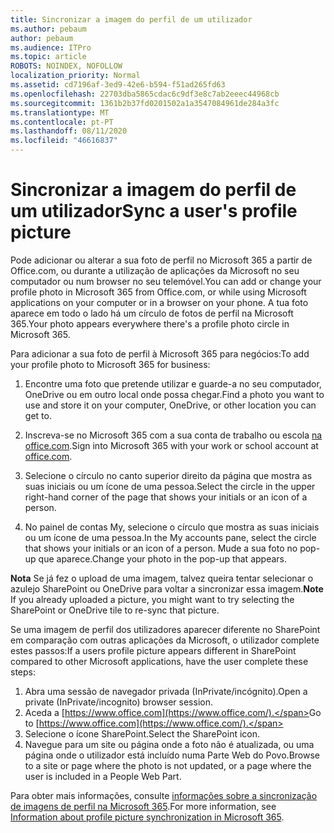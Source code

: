 ```yaml
---
title: Sincronizar a imagem do perfil de um utilizador
ms.author: pebaum
author: pebaum
ms.audience: ITPro
ms.topic: article
ROBOTS: NOINDEX, NOFOLLOW
localization_priority: Normal
ms.assetid: cd7196af-3ed9-42e6-b594-f51ad265fd63
ms.openlocfilehash: 22703dba5865cdac6c9df3e8c7ab2eeec44968cb
ms.sourcegitcommit: 1361b2b37fd0201502a1a3547084961de284a3fc
ms.translationtype: MT
ms.contentlocale: pt-PT
ms.lasthandoff: 08/11/2020
ms.locfileid: "46616837"
---
```

# <a name="sync-a-users-profile-picture"></a><span data-ttu-id="08206-102">Sincronizar a imagem do perfil de um utilizador</span><span class="sxs-lookup"><span data-stu-id="08206-102">Sync a user's profile picture</span></span>

<span data-ttu-id="08206-103">Pode adicionar ou alterar a sua foto de perfil no Microsoft 365 a partir de Office.com, ou durante a utilização de aplicações da Microsoft no seu computador ou num browser no seu telemóvel.</span><span class="sxs-lookup"><span data-stu-id="08206-103">You can add or change your profile photo in Microsoft 365 from Office.com, or while using Microsoft applications on your computer or in a browser on your phone.</span></span> <span data-ttu-id="08206-104">A tua foto aparece em todo o lado há um círculo de fotos de perfil na Microsoft 365.</span><span class="sxs-lookup"><span data-stu-id="08206-104">Your photo appears everywhere there's a profile photo circle in Microsoft 365.</span></span>

<span data-ttu-id="08206-105">Para adicionar a sua foto de perfil à Microsoft 365 para negócios:</span><span class="sxs-lookup"><span data-stu-id="08206-105">To add your profile photo to Microsoft 365 for business:</span></span>

1. <span data-ttu-id="08206-106">Encontre uma foto que pretende utilizar e guarde-a no seu computador, OneDrive ou em outro local onde possa chegar.</span><span class="sxs-lookup"><span data-stu-id="08206-106">Find a photo you want to use and store it on your computer, OneDrive, or other location you can get to.</span></span>

2. <span data-ttu-id="08206-107">Inscreva-se no Microsoft 365 com a sua conta de trabalho ou escola [na office.com](https://www.office.com).</span><span class="sxs-lookup"><span data-stu-id="08206-107">Sign into Microsoft 365 with your work or school account at [office.com](https://www.office.com).</span></span>

3. <span data-ttu-id="08206-108">Selecione o círculo no canto superior direito da página que mostra as suas iniciais ou um ícone de uma pessoa.</span><span class="sxs-lookup"><span data-stu-id="08206-108">Select the circle in the upper right-hand corner of the page that shows your initials or an icon of a person.</span></span>

4. <span data-ttu-id="08206-109">No painel de contas My, selecione o círculo que mostra as suas iniciais ou um ícone de uma pessoa.</span><span class="sxs-lookup"><span data-stu-id="08206-109">In the My accounts pane, select the circle that shows your initials or an icon of a person.</span></span> <span data-ttu-id="08206-110">Mude a sua foto no pop-up que aparece.</span><span class="sxs-lookup"><span data-stu-id="08206-110">Change your photo in the pop-up that appears.</span></span>

<span data-ttu-id="08206-111">**Nota** Se já fez o upload de uma imagem, talvez queira tentar selecionar o azulejo SharePoint ou OneDrive para voltar a sincronizar essa imagem.</span><span class="sxs-lookup"><span data-stu-id="08206-111">**Note** If you already uploaded a picture, you might want to try selecting the SharePoint or OneDrive tile to re-sync that picture.</span></span>

<span data-ttu-id="08206-112">Se uma imagem de perfil dos utilizadores aparecer diferente no SharePoint em comparação com outras aplicações da Microsoft, o utilizador complete estes passos:</span><span class="sxs-lookup"><span data-stu-id="08206-112">If a users profile picture appears different in SharePoint compared to other Microsoft applications, have the user complete these steps:</span></span>

1. <span data-ttu-id="08206-113">Abra uma sessão de navegador privada (InPrivate/incógnito).</span><span class="sxs-lookup"><span data-stu-id="08206-113">Open a private (InPrivate/incognito) browser session.</span></span>
2. <span data-ttu-id="08206-114">Aceda a [https://www.office.com](https://www.office.com/).</span><span class="sxs-lookup"><span data-stu-id="08206-114">Go to [https://www.office.com](https://www.office.com/).</span></span>
3. <span data-ttu-id="08206-115">Selecione o ícone SharePoint.</span><span class="sxs-lookup"><span data-stu-id="08206-115">Select the SharePoint icon.</span></span>
4. <span data-ttu-id="08206-116">Navegue para um site ou página onde a foto não é atualizada, ou uma página onde o utilizador está incluído numa Parte Web do Povo.</span><span class="sxs-lookup"><span data-stu-id="08206-116">Browse to a site or page where the photo is not updated, or a page where the user is included in a People Web Part.</span></span>

<span data-ttu-id="08206-117">Para obter mais informações, consulte [informações sobre a sincronização de imagens de perfil na Microsoft 365](https://support.office.com/article/information-about-profile-picture-synchronization-in-office-365-20594d76-d054-4af4-a660-401133e3d48a).</span><span class="sxs-lookup"><span data-stu-id="08206-117">For more information, see [Information about profile picture synchronization in Microsoft 365](https://support.office.com/article/information-about-profile-picture-synchronization-in-office-365-20594d76-d054-4af4-a660-401133e3d48a).</span></span>

